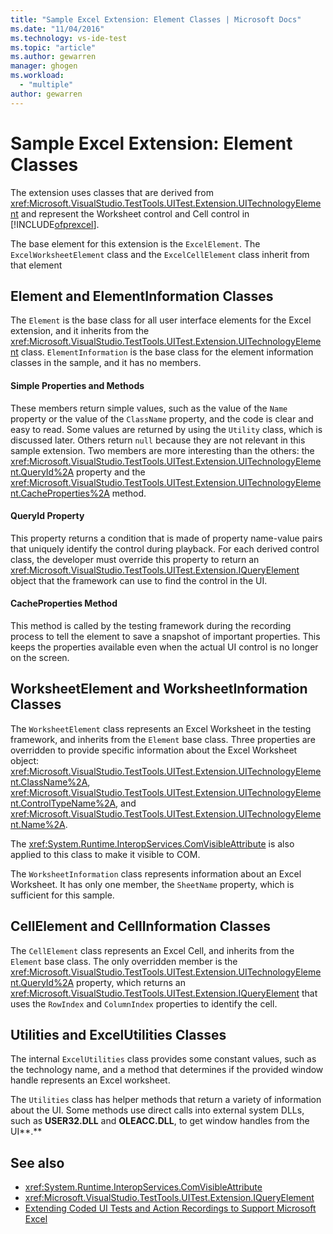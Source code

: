 ```yaml
---
title: "Sample Excel Extension: Element Classes | Microsoft Docs"
ms.date: "11/04/2016"
ms.technology: vs-ide-test
ms.topic: "article"
ms.author: gewarren
manager: ghogen
ms.workload: 
  - "multiple"
author: gewarren
---
```

# Sample Excel Extension: Element Classes
The extension uses classes that are derived from <xref:Microsoft.VisualStudio.TestTools.UITest.Extension.UITechnologyElement> and represent the Worksheet control and Cell control in [!INCLUDE[ofprexcel](../test/includes/ofprexcel_md.md)].

 The base element for this extension is the `ExcelElement`. The `ExcelWorksheetElement` class and the `ExcelCellElement` class inherit from that element

## Element and ElementInformation Classes
 The `Element` is the base class for all user interface elements for the Excel extension, and it inherits from the <xref:Microsoft.VisualStudio.TestTools.UITest.Extension.UITechnologyElement> class. `ElementInformation` is the base class for the element information classes in the sample, and it has no members.

#### Simple Properties and Methods
 These members return simple values, such as the value of the `Name` property or the value of the `ClassName` property, and the code is clear and easy to read. Some values are returned by using the `Utility` class, which is discussed later. Others return `null` because they are not relevant in this sample extension. Two members are more interesting than the others: the <xref:Microsoft.VisualStudio.TestTools.UITest.Extension.UITechnologyElement.QueryId%2A> property and the <xref:Microsoft.VisualStudio.TestTools.UITest.Extension.UITechnologyElement.CacheProperties%2A> method.

#### QueryId Property
 This property returns a condition that is made of property name-value pairs that uniquely identify the control during playback. For each derived control class, the developer must override this property to return an <xref:Microsoft.VisualStudio.TestTools.UITest.Extension.IQueryElement> object that the framework can use to find the control in the UI.

#### CacheProperties Method
 This method is called by the testing framework during the recording process to tell the element to save a snapshot of important properties. This keeps the properties available even when the actual UI control is no longer on the screen.

## WorksheetElement and WorksheetInformation Classes
 The `WorksheetElement` class represents an Excel Worksheet in the testing framework, and inherits from the `Element` base class. Three properties are overridden to provide specific information about the Excel Worksheet object: <xref:Microsoft.VisualStudio.TestTools.UITest.Extension.UITechnologyElement.ClassName%2A>, <xref:Microsoft.VisualStudio.TestTools.UITest.Extension.UITechnologyElement.ControlTypeName%2A>, and <xref:Microsoft.VisualStudio.TestTools.UITest.Extension.UITechnologyElement.Name%2A>.

 The <xref:System.Runtime.InteropServices.ComVisibleAttribute> is also applied to this class to make it visible to COM.

 The `WorksheetInformation` class represents information about an Excel Worksheet. It has only one member, the `SheetName` property, which is sufficient for this sample.

## CellElement and CellInformation Classes
 The `CellElement` class represents an Excel Cell, and inherits from the `Element` base class. The only overridden member is the <xref:Microsoft.VisualStudio.TestTools.UITest.Extension.UITechnologyElement.QueryId%2A> property, which returns an <xref:Microsoft.VisualStudio.TestTools.UITest.Extension.IQueryElement> that uses the `RowIndex` and `ColumnIndex` properties to identify the cell.

## Utilities and ExcelUtilities Classes
 The internal `ExcelUtilities` class provides some constant values, such as the technology name, and a method that determines if the provided window handle represents an Excel worksheet.

 The `Utilities` class has helper methods that return a variety of information about the UI. Some methods use direct calls into external system DLLs, such as **USER32.DLL** and **OLEACC.DLL**, to get window handles from the UI**.**

## See also

- <xref:System.Runtime.InteropServices.ComVisibleAttribute>
- <xref:Microsoft.VisualStudio.TestTools.UITest.Extension.IQueryElement>
- [Extending Coded UI Tests and Action Recordings to Support Microsoft Excel](../test/extending-coded-ui-tests-and-action-recordings-to-support-microsoft-excel.md)
